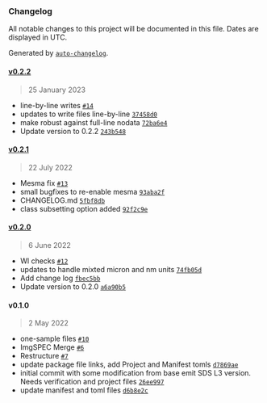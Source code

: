 ### Changelog

All notable changes to this project will be documented in this file. Dates are displayed in UTC.

Generated by [`auto-changelog`](https://github.com/CookPete/auto-changelog).

#### [v0.2.2](https://github.com/emit-sds/SpectralUnmixing/compare/v0.2.1...v0.2.2)

> 25 January 2023

- line-by-line writes [`#14`](https://github.com/emit-sds/SpectralUnmixing/pull/14)
- updates to write files line-by-line [`37458d0`](https://github.com/emit-sds/SpectralUnmixing/commit/37458d0456965924d2f2b275a7174adac277ecaf)
- make robust against full-line nodata [`72ba6e4`](https://github.com/emit-sds/SpectralUnmixing/commit/72ba6e46ea4e8517db5c8f04624005a1d04e2971)
- Update version to 0.2.2 [`243b548`](https://github.com/emit-sds/SpectralUnmixing/commit/243b548ffb1dc3758e52554815c784e8eecaf635)

#### [v0.2.1](https://github.com/emit-sds/SpectralUnmixing/compare/v0.2.0...v0.2.1)

> 22 July 2022

- Mesma fix [`#13`](https://github.com/emit-sds/SpectralUnmixing/pull/13)
- small bugfixes to re-enable mesma [`93aba2f`](https://github.com/emit-sds/SpectralUnmixing/commit/93aba2f2cdbc74dad541f00eae68e2590db9ffd5)
- CHANGELOG.md [`5fbf8db`](https://github.com/emit-sds/SpectralUnmixing/commit/5fbf8dbba732a5035a759ac675e9975dd5391bb7)
- class subsetting option added [`92f2c9e`](https://github.com/emit-sds/SpectralUnmixing/commit/92f2c9e4944d3be8a8d82d9679e63c0a86b93e04)

#### [v0.2.0](https://github.com/emit-sds/SpectralUnmixing/compare/v0.1.0...v0.2.0)

> 6 June 2022

- Wl checks [`#12`](https://github.com/emit-sds/SpectralUnmixing/pull/12)
- updates to handle mixted micron and nm units [`74fb05d`](https://github.com/emit-sds/SpectralUnmixing/commit/74fb05db6b4605661e675fb184fa84fba1245ad7)
- Add change log [`fbec5bb`](https://github.com/emit-sds/SpectralUnmixing/commit/fbec5bb6eff082e2dab3643d7b98046ae2731094)
- Update version to 0.2.0 [`a6a90b5`](https://github.com/emit-sds/SpectralUnmixing/commit/a6a90b5246636b7781debf808c152040159804dd)

#### v0.1.0

> 2 May 2022

- one-sample files [`#10`](https://github.com/emit-sds/SpectralUnmixing/pull/10)
- ImgSPEC Merge [`#6`](https://github.com/emit-sds/SpectralUnmixing/pull/6)
- Restructure [`#7`](https://github.com/emit-sds/SpectralUnmixing/pull/7)
- update package file links, add Project and Manifest tomls [`d7869ae`](https://github.com/emit-sds/SpectralUnmixing/commit/d7869ae56d92da494e7cd5389ba8ea1a4c1d2662)
- initial commit with some modification from base emit SDS L3 version.  Needs verification and project files [`26ee997`](https://github.com/emit-sds/SpectralUnmixing/commit/26ee997358ea0ddfc5287d9e5e934462d1005583)
- update manifest and toml files [`d6b8e2c`](https://github.com/emit-sds/SpectralUnmixing/commit/d6b8e2c8ee54b60d8b73582e61d474441af219a5)
